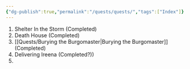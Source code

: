 ```yaml
---
{"dg-publish":true,"permalink":"/quests/quests/","tags":["Index"]}
---
```


1. Shelter In the Storm (Completed)
2. Death House (Completed)
3. [[Quests/Burying the Burgomaster\|Burying the Burgomaster]] (Completed)
4. Delivering Ireena (Completed?))
5. 

